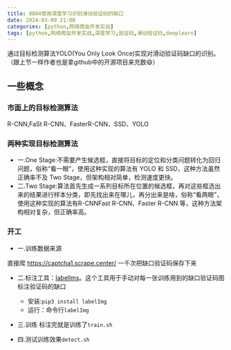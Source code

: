 ```yaml
---
title: 0804使用深度学习识别滑动验证码的缺口
date: 2024-03-09 21:00
categories: [python,网络爬虫开发实战]
tags: [python,网络爬虫开发实战,深度学习,验证码,滑动验证码,deeplearn] 
---
```


通过目标检测算法YOLO(You Only Look Once)实现对滑动验证码缺口的识别。（跟上节一样作者也是拿github中的开源项目来充数😄）


## 一些概念
### 市面上的目标检测算法

R-CNN,FaSt R-CNN、FasterR-CNN、SSD、YOLO

### 两种实现目标检测算法
- 一.One Stage:不需要产生候选框，直接将目标的定位和分类问题转化为回归问题，俗称“看一眼”，使用这种实现的算法有 YOLO 和 SSD，这种方法虽然正确率不及 Two Stage，但架构相对简单，检测速度更快。
- 二.Two Stage:算法首先生成一系列目标所在位置的候选框，再对这些框选出来的结果进行样本分类，即先找出来在哪儿，再分出来是啥，俗称“看两眼”，使用这种实现的算法有R-CNNFast R-CNN、Faster R-CNN 等，这种方法架构相对复杂，但正确率高。

### 开工
- 一.训练数据来源

直接爬 https://captcha1.scrape.center/ 一千次把缺口验证码保存下来

- 二.标注工具：[labellms](https://github.com/tzutalin/labellms)。这个工具用于手动对每一张训练用到的缺口验证码图标注验证码的缺口
    - 安装:`pip3 install labelImg`
    - 运行：命令行`labelImg`

- 三.训练
标注完就是训练了`train.sh`

- 四.测试训练效果`detect.sh`